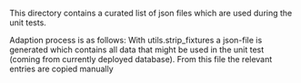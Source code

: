 This directory contains a curated list of json files which are used during the unit tests.

Adaption process is as follows:
With utils.strip_fixtures a json-file is generated which contains all data that might be used in
the unit test (coming from currently deployed database). From this file the relevant entries are
copied manually
